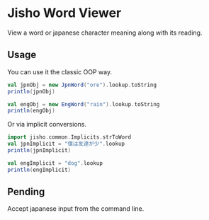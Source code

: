 # Jisho Word Viewer

View a word or japanese character meaning along with its reading.

## Usage

You can use it the classic OOP way.

```scala
val jpnObj = new JpnWord("ore").lookup.toString
println(jpnObj)

val engObj = new EngWord("rain").lookup.toString
println(engObj)
```

Or via implicit conversions.

```scala
import jisho.common.Implicits.strToWord
val jpnImplicit = "僕は友達が少".lookup
println(jpnImplicit)

val engImplicit = "dog".lookup
println(engImplicit)
```

## Pending

Accept japanese input from the command line.